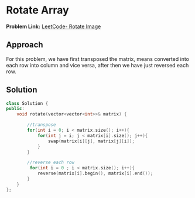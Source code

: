 # Rotate Array

**Problem Link:** [LeetCode- Rotate Image](https://leetcode.com/problems/rotate-image/)

## Approach
For this problem, we have first transposed the matrix, means converted into each row into column and vice versa, after then we have just reversed each row.

## Solution

```cpp
class Solution {
public:
    void rotate(vector<vector<int>>& matrix) {

        //transpose
        for(int i = 0; i < matrix.size(); i++){
            for(int j = i; j < matrix[i].size(); j++){
                swap(matrix[i][j], matrix[j][i]);
            }
        }

        //reverse each row
         for(int i = 0 ; i < matrix.size(); i++){
            reverse(matrix[i].begin(), matrix[i].end());
        }
    }
};